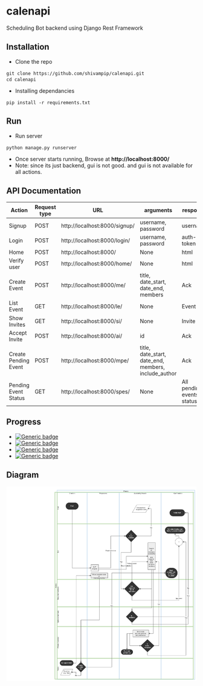# calenapi
Scheduling Bot backend using Django Rest Framework


## Installation

* Clone the repo
```
git clone https://github.com/shivampip/calenapi.git
cd calenapi
```

* Installing dependancies
```
pip install -r requirements.txt
```

## Run

* Run server
```
python manage.py runserver
```

* Once server starts running, Browse at **http://localhost:8000/**
* Note: since its just backend, gui is not good. and gui is not available for all actions.


## API Documentation

| Action  | Request type |  URL  |  arguments  | response | Authentication |
| ------------- | ------------- | ------------- | ------------- | ------------- | ------------- |
| Signup  | POST  | http://localhost:8000/signup/  |  username, password  | username  | False |
| Login  | POST  | http://localhost:8000/login/  |  username, password  | auth-token  | False |
| Home  | POST  | http://localhost:8000/  |  None  | html  | True |
| Verify user  | POST  | http://localhost:8000/home/  |  None  | html  |  True |
| Create Event  | POST  | http://localhost:8000/me/  |  title, date_start, date_end, members  | Ack  | True |
| List Event  | GET  | http://localhost:8000/le/  |  None  | Event list  | True |
| Show Invites  | GET  | http://localhost:8000/si/  |  None  | Invite list  | True |
| Accept Invite  | POST  | http://localhost:8000/ai/  |  id  | Ack  | True |
| Create Pending Event  | POST  | http://localhost:8000/mpe/  |  title, date_start, date_end, members, include_author  | Ack  | True |
| Pending Event Status  | GET  | http://localhost:8000/spes/  |  None  | All pending events status  | True |


## Progress

*  [![Generic badge](https://img.shields.io/badge/Authentication-ONGOING-1abc9c.svg)](https://shields.io/)
*  [![Generic badge](https://img.shields.io/badge/NLP-ONGOING-1abc9c.svg)](https://shields.io/)
*  [![Generic badge](https://img.shields.io/badge/Meeting_Management-ONGOING-1abc9c.svg)](https://shields.io/)
*  [![Generic badge](https://img.shields.io/badge/Architecture-DONE-green.svg)](https://shields.io/)



## Diagram

![Scheduling flow](raw/VSchedule.png)
